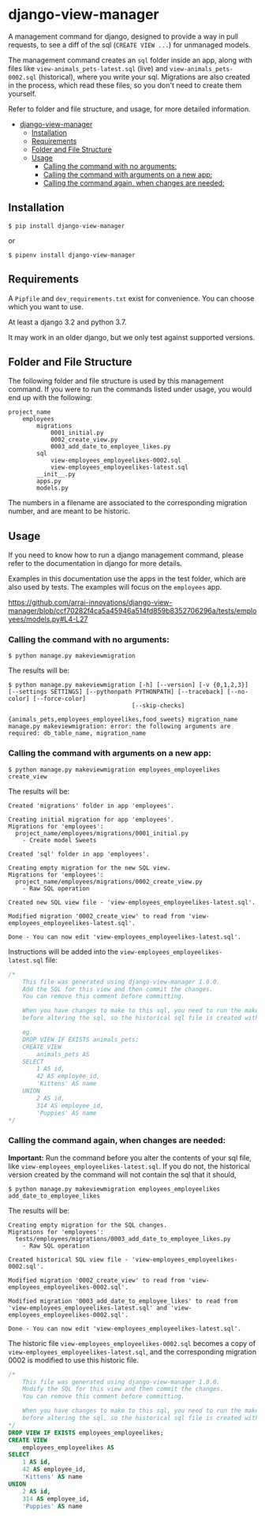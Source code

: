 # django-view-manager

A management command for django, designed to provide a way in pull requests, to see a diff of the sql (`CREATE VIEW ...`) for unmanaged models.

The management command creates an `sql` folder inside an app, along with files like `view-animals_pets-latest.sql` (live) and `view-animals_pets-0002.sql` (historical), where you write your sql. Migrations are also created in the process, which read these files, so you don't need to create them yourself.

Refer to folder and file structure, and usage, for more detailed information.

<!-- prettier-ignore-start -->
<!--TOC-->

- [django-view-manager](#django-view-manager)
  - [Installation](#installation)
  - [Requirements](#requirements)
  - [Folder and File Structure](#folder-and-file-structure)
  - [Usage](#usage)
    - [Calling the command with no arguments:](#calling-the-command-with-no-arguments)
    - [Calling the command with arguments on a new app:](#calling-the-command-with-arguments-on-a-new-app)
    - [Calling the command again, when changes are needed:](#calling-the-command-again-when-changes-are-needed)

<!--TOC-->
<!-- prettier-ignore-end -->

## Installation

```shell
$ pip install django-view-manager
```

or

```shell
$ pipenv install django-view-manager
```

## Requirements

A `Pipfile` and `dev_requirements.txt` exist for convenience. You can choose which you want to use.

At least a django 3.2 and python 3.7.

It may work in an older django, but we only test against supported versions.

## Folder and File Structure

The following folder and file structure is used by this management command. If you were to run the commands listed under usage, you would end up with the following:

```
project_name
    employees
        migrations
            0001_initial.py
            0002_create_view.py
            0003_add_date_to_employee_likes.py
        sql
            view-employees_employeelikes-0002.sql
            view-employees_employeelikes-latest.sql
        __init__.py
        apps.py
        models.py
```

The numbers in a filename are associated to the corresponding migration number, and are meant to be historic.

## Usage

If you need to know how to run a django management command, please refer to the documentation in django for more details.

Examples in this documentation use the apps in the test folder, which are also used by tests. The examples will focus on the `employees` app.

https://github.com/arrai-innovations/django-view-manager/blob/ccf70282f4ca5a45946a514fd859b8352706296a/tests/employees/models.py#L4-L27

### Calling the command with no arguments:

```shell
$ python manage.py makeviewmigration
```

The results will be:

```shell
$ python manage.py makeviewmigration [-h] [--version] [-v {0,1,2,3}] [--settings SETTINGS] [--pythonpath PYTHONPATH] [--traceback] [--no-color] [--force-color]
                                   [--skip-checks]
                                   {animals_pets,employees_employeelikes,food_sweets} migration_name
manage.py makeviewmigration: error: the following arguments are required: db_table_name, migration_name
```

### Calling the command with arguments on a new app:

```shell
$ python manage.py makeviewmigration employees_employeelikes create_view
```

The results will be:

```
Created 'migrations' folder in app 'employees'.

Creating initial migration for app 'employees'.
Migrations for 'employees':
  project_name/employees/migrations/0001_initial.py
    - Create model Sweets

Created 'sql' folder in app 'employees'.

Creating empty migration for the new SQL view.
Migrations for 'employees':
  project_name/employees/migrations/0002_create_view.py
    - Raw SQL operation

Created new SQL view file - 'view-employees_employeelikes-latest.sql'.

Modified migration '0002_create_view' to read from 'view-employees_employeelikes-latest.sql'.

Done - You can now edit 'view-employees_employeelikes-latest.sql'.
```

Instructions will be added into the `view-employees_employeelikes-latest.sql` file:

```sql
/*
    This file was generated using django-view-manager 1.0.0.
    Add the SQL for this view and then commit the changes.
    You can remove this comment before committing.

    When you have changes to make to this sql, you need to run the makeviewmigration command
    before altering the sql, so the historical sql file is created with the correct contents.

    eg.
    DROP VIEW IF EXISTS animals_pets;
    CREATE VIEW
        animals_pets AS
    SELECT
        1 AS id,
        42 AS employee_id,
        'Kittens' AS name
    UNION
        2 AS id,
        314 AS employee_id,
        'Puppies' AS name
*/
```

### Calling the command again, when changes are needed:

<b>Important:</b> Run the command before you alter the contents of your sql file, like `view-employees_employeelikes-latest.sql`. If you do not, the historical version created by the command will not contain the sql that it should,

```shell
$ python manage.py makeviewmigration employees_employeelikes add_date_to_employee_likes
```

The results will be:

```
Creating empty migration for the SQL changes.
Migrations for 'employees':
  tests/employees/migrations/0003_add_date_to_employee_likes.py
    - Raw SQL operation

Created historical SQL view file - 'view-employees_employeelikes-0002.sql'.

Modified migration '0002_create_view' to read from 'view-employees_employeelikes-0002.sql'.

Modified migration '0003_add_date_to_employee_likes' to read from 'view-employees_employeelikes-latest.sql' and 'view-employees_employeelikes-0002.sql'.

Done - You can now edit 'view-employees_employeelikes-latest.sql'.
```

The historic file `view-employees_employeelikes-0002.sql` becomes a copy of `view-employees_employeelikes-latest.sql`, and the corresponding migration 0002 is modified to use this historic file.

```sql
/*
    This file was generated using django-view-manager 1.0.0.
    Modify the SQL for this view and then commit the changes.
    You can remove this comment before committing.

    When you have changes to make to this sql, you need to run the makeviewmigration command
    before altering the sql, so the historical sql file is created with the correct contents.
*/
DROP VIEW IF EXISTS employees_employeelikes;
CREATE VIEW
    employees_employeelikes AS
SELECT
    1 AS id,
    42 AS employee_id,
    'Kittens' AS name
UNION
    2 AS id,
    314 AS employee_id,
    'Puppies' AS name
```
